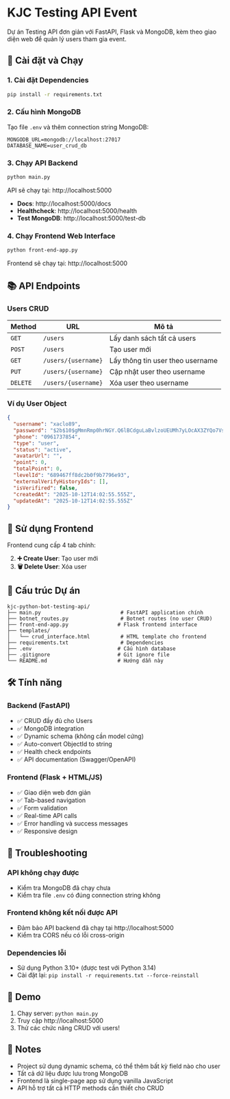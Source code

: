 # KJC Testing API Event

Dự án Testing API đơn giản với FastAPI, Flask và MongoDB, kèm theo giao diện web để quản lý users tham gia event.

## 🚀 Cài đặt và Chạy

### 1. Cài đặt Dependencies

```bash
pip install -r requirements.txt
```

### 2. Cấu hình MongoDB

Tạo file `.env` và thêm connection string MongoDB:

```env
MONGODB_URL=mongodb://localhost:27017
DATABASE_NAME=user_crud_db
```

### 3. Chạy API Backend

```bash
python main.py
```

API sẽ chạy tại: http://localhost:5000

- **Docs**: http://localhost:5000/docs
- **Healthcheck**: http://localhost:5000/health
- **Test MongoDB**: http://localhost:5000/test-db

### 4. Chạy Frontend Web Interface

```bash
python front-end-app.py
```

Frontend sẽ chạy tại: http://localhost:5000

## 📚 API Endpoints

### Users CRUD

| Method | URL | Mô tả |
|--------|-----|-------|
| `GET` | `/users` | Lấy danh sách tất cả users |
| `POST` | `/users` | Tạo user mới |
| `GET` | `/users/{username}` | Lấy thông tin user theo username |
| `PUT` | `/users/{username}` | Cập nhật user theo username |
| `DELETE` | `/users/{username}` | Xóa user theo username |

### Ví dụ User Object

```json
{
  "username": "xaclo89",
  "password": "$2b$10$gMmnRmp0hrNGY.Q6lBCdguLaBvlzoUEUMh7yLOcAX3ZYQo7VsmlYG",
  "phone": "0961737854",
  "type": "user",
  "status": "active",
  "avatarUrl": "",
  "point": 0,
  "totalPoint": 0,
  "levelId": "689467ff8dc2b0f9b7796e93",
  "externalVerifyHistoryIds": [],
  "isVerifired": false,
  "createdAt": "2025-10-12T14:02:55.555Z",
  "updatedAt": "2025-10-12T14:02:55.555Z"
}
```

## 🎯 Sử dụng Frontend

Frontend cung cấp 4 tab chính:

2. **➕ Create User**: Tạo user mới
4. **🗑️ Delete User**: Xóa user

## 🔧 Cấu trúc Dự án

```
kjc-python-bot-testing-api/
├── main.py                          # FastAPI application chính
├── botnet_routes.py                 # Botnet routes (no user CRUD)
├── front-end-app.py                # Flask frontend interface
├── templates/
│   └── crud_interface.html          # HTML template cho frontend
├── requirements.txt                 # Dependencies
├── .env                            # Cấu hình database
├── .gitignore                      # Git ignore file
└── README.md                       # Hướng dẫn này
```

## 🛠️ Tính năng

### Backend (FastAPI)
- ✅ CRUD đầy đủ cho Users
- ✅ MongoDB integration
- ✅ Dynamic schema (không cần model cứng)
- ✅ Auto-convert ObjectId to string
- ✅ Health check endpoints
- ✅ API documentation (Swagger/OpenAPI)

### Frontend (Flask + HTML/JS)
- ✅ Giao diện web đơn giản
- ✅ Tab-based navigation
- ✅ Form validation
- ✅ Real-time API calls
- ✅ Error handling và success messages
- ✅ Responsive design

## 🐛 Troubleshooting

### API không chạy được
- Kiểm tra MongoDB đã chạy chưa
- Kiểm tra file `.env` có đúng connection string không

### Frontend không kết nối được API
- Đảm bảo API backend đã chạy tại http://localhost:5000
- Kiểm tra CORS nếu có lỗi cross-origin

### Dependencies lỗi
- Sử dụng Python 3.10+ (được test với Python 3.14)
- Cài đặt lại: `pip install -r requirements.txt --force-reinstall`

## 🎉 Demo

1. Chạy server: `python main.py`
2. Truy cập http://localhost:5000
3. Thử các chức năng CRUD với users!

## 📝 Notes

- Project sử dụng dynamic schema, có thể thêm bất kỳ field nào cho user
- Tất cả dữ liệu được lưu trong MongoDB
- Frontend là single-page app sử dụng vanilla JavaScript
- API hỗ trợ tất cả HTTP methods cần thiết cho CRUD
